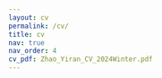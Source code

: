 ```yaml
---
layout: cv
permalink: /cv/
title: cv
nav: true
nav_order: 4
cv_pdf: Zhao_Yiran_CV_2024Winter.pdf
---
```

